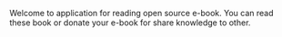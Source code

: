 Welcome to application for reading open source e-book.
You can read these book or donate your e-book for share knowledge to other.


